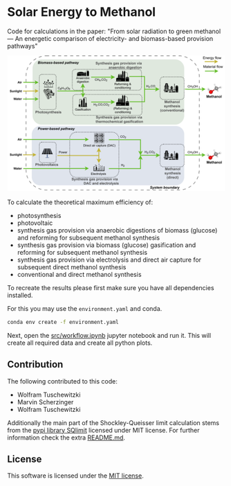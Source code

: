 # Solar Energy to Methanol

Code for calculations in the paper: "From solar radiation to green methanol ― An energetic comparison of electricity- and biomass-based provision pathways"

![Solar to methanol provision pathways](./img/system_methanol.png)

To calculate the theoretical maximum efficiency of:

- photosynthesis
- photovoltaic
- synthesis gas provision via anaerobic digestions of biomass (glucose) and reforming for subsequent methanol synthesis
- synthesis gas provision via biomass (glucose) gasification and reforming for subsequent methanol synthesis
- synthesis gas provision via electrolysis and direct air capture for subsequent direct methanol synthesis
- conventional and direct methanol synthesis

To recreate the results please first make sure you have all dependencies installed.

For this you may use the `environment.yaml` and conda.

```bash
conda env create -f environment.yaml
```

Next, open the [src/workflow.ipynb](./src/workflow.ipynb) jupyter notebook and run it.
This will create all required data and create all python plots.

## Contribution

The following contributed to this code:

- Wolfram Tuschewitzki
- Marvin Scherzinger
- Wolfram Tuschewitzki

Additionally the main part of the Shockley-Queisser limit calculation stems from the [pypi library SQlimit](https://pypi.org/project/sqlimit/) licensed under MIT license. For further information check the extra [README.md](./src/SQLimit/README.md).

## License

This software is licensed under the [MIT license](LICENSE.md).
